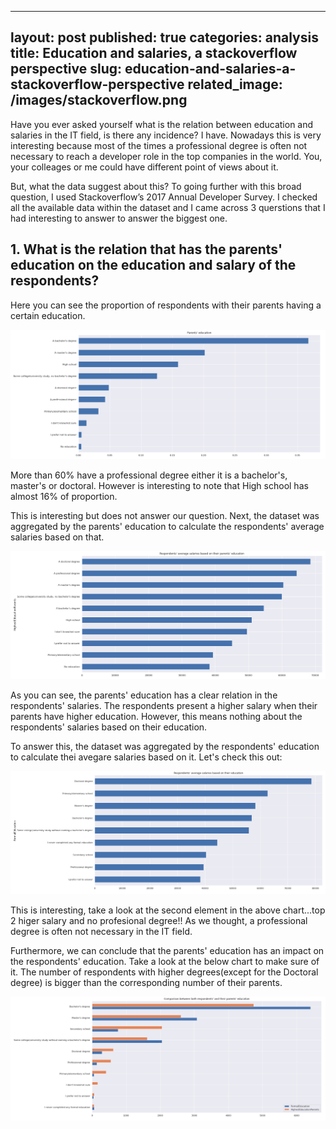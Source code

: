
---
layout: post
published: true
categories: analysis
title: Education and salaries, a stackoverflow perspective
slug: education-and-salaries-a-stackoverflow-perspective
related_image: /images/stackoverflow.png
---

Have you ever asked yourself what is the relation between education and salaries in the IT field, is there any incidence? I have.
Nowadays this is very interesting because most of the times a professional degree is often not necessary to reach a developer role in 
the top companies in the world. You, your colleages or me could have different point of views about it. 

But, what the data suggest about this? To going further with this broad question, I used Stackoverflow’s 2017 Annual Developer Survey.
I checked all the available data within the dataset and I came across 3 querstions that I had interesting to answer to answer the
biggest one.

## 1. What is the relation that has the parents' education on the education and salary of the respondents? 

Here you can see the proportion of respondents with their parents having a certain education. 

![First char](/images/stackoverflow2.png)

More than 60% have a professional degree either it is a bachelor's, master's or doctoral. However is interesting to note that 
High school has almost 16% of proportion.  

This is interesting but does not answer our question. Next, the dataset was aggregated by the parents' education to calculate
the respondents' average salaries based on that.

![Second char](/images/stackoverflow3.png)

As you can see, the parents' education has a clear relation in the respondents' salaries. The respondents present a higher salary 
when their parents have higher education. However, this means nothing about the respondents' salaries based on their education.

To answer this, the dataset was aggregated by the respondents' education to calculate thei avegare salaries based on it. Let's
check this out:

![Third char](/images/stackoverflow4.png)

This is interesting, take a look at the second element in the above chart...top 2 higer salary and no profesional degree!!
As we thought, a professional degree is often not necessary in the IT field. 

Furthermore, we can conclude that the parents' education has an impact on the respondents' education. Take a look at the below chart to make sure of it. 
The number of respondents with higher degrees(except for the Doctoral degree) is bigger than the corresponding number of their parents.

![Fourth char](/images/stackoverflow5.png)


